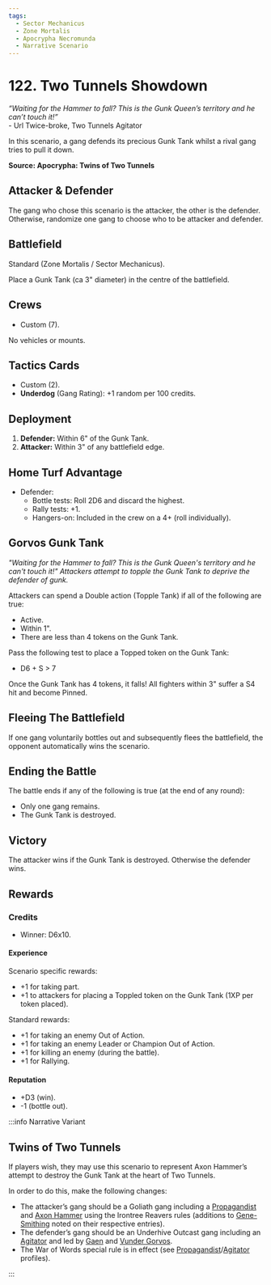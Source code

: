 ```yaml
---
tags:
  - Sector Mechanicus
  - Zone Mortalis
  - Apocrypha Necromunda
  - Narrative Scenario
---
```


# 122. Two Tunnels Showdown

_“Waiting for the Hammer to fall? This is the Gunk Queen’s territory and he can’t touch it!”_  
\- Url Twice-broke, Two Tunnels Agitator

In this scenario, a gang defends its precious Gunk Tank whilst a rival gang tries to pull it down.

**Source: Apocrypha: Twins of Two Tunnels**

## Attacker & Defender

The gang who chose this scenario is the attacker, the other is the defender. Otherwise, randomize one gang to choose who to be attacker and defender.

## Battlefield

Standard (Zone Mortalis / Sector Mechanicus).

Place a Gunk Tank (ca 3" diameter) in the centre of the battlefield.

## Crews

- Custom (7).

No vehicles or mounts.

## Tactics Cards

- Custom (2).
- **Underdog** (Gang Rating): +1 random per 100 credits.

## Deployment

1. **Defender:** Within 6" of the Gunk Tank.
2. **Attacker:** Within 3" of any battlefield edge.

## Home Turf Advantage

- Defender:
  - Bottle tests: Roll 2D6 and discard the highest.
  - Rally tests: +1.
  - Hangers-on: Included in the crew on a 4+ (roll individually).

## Gorvos Gunk Tank

_"Waiting for the Hammer to fall? This is the Gunk Queen's territory and he can't touch it!" Attackers attempt to topple the Gunk Tank to deprive the defender of gunk._

Attackers can spend a Double action (Topple Tank) if all of the following are true:

- Active.
- Within 1".
- There are less than 4 tokens on the Gunk Tank.

Pass the following test to place a Topped token on the Gunk Tank:

- D6 + S > 7

Once the Gunk Tank has 4 tokens, it falls! All fighters within 3" suffer a S4 hit and become Pinned.

## Fleeing The Battlefield

If one gang voluntarily bottles out and subsequently flees the battlefield, the opponent automatically wins the scenario.

## Ending the Battle

The battle ends if any of the following is true
(at the end of any round):

- Only one gang remains.
- The Gunk Tank is destroyed.

## Victory

The attacker wins if the Gunk Tank is destroyed. Otherwise the defender wins.

## Rewards

### Credits

- Winner: D6x10.

#### Experience

Scenario specific rewards:

- +1 for taking part.
- +1 to attackers for placing a Toppled token on the Gunk Tank (1XP per token placed).

Standard rewards:

- +1 for taking an enemy Out of Action.
- +1 for taking an enemy Leader or Champion Out of Action.
- +1 for killing an enemy (during the battle).
- +1 for Rallying.

#### Reputation

- +D3 (win).
- -1 (bottle out).

:::info Narrative Variant

## Twins of Two Tunnels

If players wish, they may use this scenario to
represent Axon Hammer’s attempt to destroy the
Gunk Tank at the heart of Two Tunnels.

In order
to do this, make the following changes:

- The attacker’s gang should be a Goliath gang including a [Propagandist](/docs/gangs/gang-additions/hangers-on-and-brutes/hangers-on/#0-1-propagandist) and [Axon Hammer](/docs/gangs/gang-additions/hired-guns/agents#axon-hammer) using the Irontree Reavers rules (additions to [Gene-Smithing](/docs/gangs/gang-lists/house-goliath/#gene-smithing-options) noted on their respective entries).
- The defender’s gang should be an Underhive Outcast gang including an [Agitator](/docs/gangs/gang-additions/hangers-on-and-brutes/hangers-on/#0-1-agitator) and led by [Gaen](/docs/gangs/gang-additions/hired-guns/hive-scum#gaen-the-gunk-queen-gorvos) and [Vunder Gorvos](/docs/gangs/gang-additions/hired-guns/hive-scum#vunder-gorvos).
- The War of Words special rule is in effect (see [Propagandist](/docs/gangs/gang-additions/hangers-on-and-brutes/hangers-on/#0-1-propagandist)/[Agitator](/docs/gangs/gang-additions/hangers-on-and-brutes/hangers-on/#0-1-agitator) profiles).

:::

